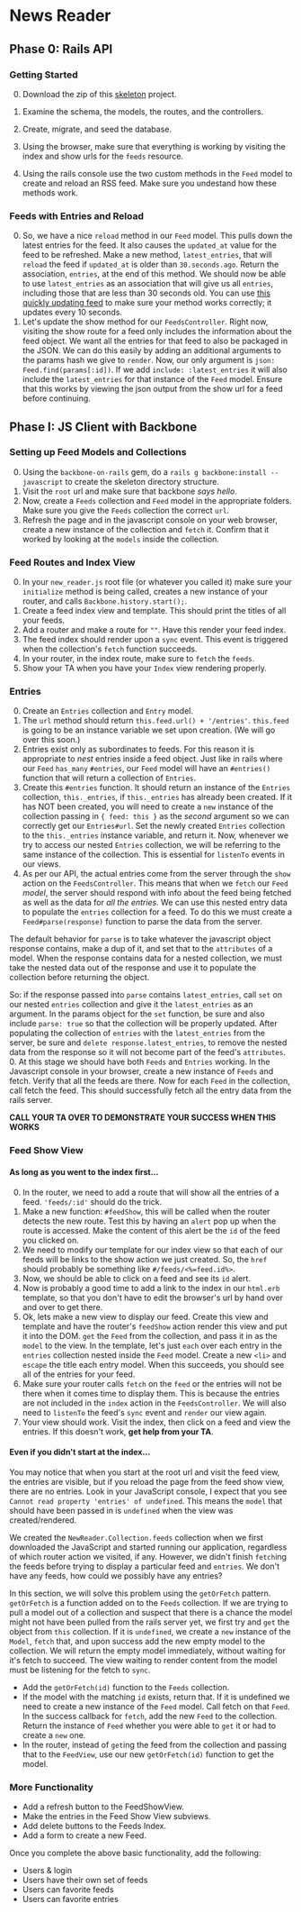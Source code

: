 # News Reader


## Phase 0: Rails API

### Getting Started

0. Download the zip of this [skeleton][rss-skeleton] project.
0. Examine the schema, the models, the routes, and the controllers.
0. Create, migrate, and seed the database.
0. Using the browser, make sure that everything is working by visiting the index
and show urls for the `feeds` resource.

0. Using the rails console use the two custom methods in the `Feed` model to
create and reload an RSS feed. Make sure you undestand how these methods work.

[rss-skeleton]: https://github.com/appacademy/news-reader

### Feeds with Entries and Reload

0. So, we have a nice `reload` method in our `Feed` model. This pulls down the
latest entries for the feed. It also causes the `updated_at` value for the feed
to be refreshed. Make a new method, `latest_entries`, that will `reload` the
feed if `updated_at` is older than `30.seconds.ago`. Return the association,
`entries`, at the end of this method. We should now be able to use 
`latest_entries` as an association that will give us all `entries`, including those that
are less than 30 seconds old. You can use [this quickly updating feed][quickfeed]
to make sure your method works correctly; it updates every 10 seconds.
0. Let's update the show method for our `FeedsController`. Right now,
visiting the show route for a feed only includes the information about the feed
object. We want all the entries for that feed to also be packaged in the JSON. We can do this
easily by adding an additional arguments to the params hash we give to `render`.
Now, our only argument is `json: Feed.find(params[:id])`. If we add 
`include: :latest_entries` it will also include the `latest_entries` for that
instance of the `Feed` model. Ensure that this works by viewing the json output
from the show url for a feed before continuing. 

[quickfeed]: http://lorem-rss.herokuapp.com/feed?unit=second&interval=10


## Phase I: JS Client with Backbone

### Setting up Feed Models and Collections

0. Using the `backbone-on-rails` gem, do a `rails g backbone:install --javascript`
to create the skeleton directory structure.
0. Visit the `root` url and make sure that backbone *says hello*.
0. Now, create a `Feeds` collection and `Feed` model in the appropriate folders.
Make sure you give the `Feeds` collection the correct `url`.
0. Refresh the page and in the javascript console on your web browser,
create a new instance of the collection and `fetch` it. Confirm that it worked by
looking at the `models` inside the collection.

### Feed Routes and Index View

0. In your `new_reader.js` root file (or whatever you called it) make sure
your `initialize` method is being called, creates a new instance of your router,
and calls `Backbone.history.start();`.
0. Create a feed index view and template. This should print the titles of all your feeds.
0. Add a router and make a route for `""`. Have this render your feed index.
0. The feed index should render upon a `sync` event. This event is triggered
when the collection's `fetch` function succeeds.
0. In your router, in the index route, make sure to `fetch` the `feeds`.
0. Show your TA when you have your `Index` view rendering properly.

### Entries

0. Create an `Entries` collection and `Entry` model.
0. The `url` method should return `this.feed.url() + '/entries'`. `this.feed`
  is going to be an instance variable we set upon creation. (We will go over this soon.)
0. Entries exist only as subordinates to feeds. For this reason it is 
  appropriate to *nest* entries inside a feed object. Just like in rails where
  our `Feed` `has_many` `#entries`, our `Feed` model will have an `#entries()`
  function that will return a collection of `Entries`.
0. Create this `#entries` function. It should return an instance of the
 `Entries` collection, `this._entries`, if `this._entries` has already been 
  created. If it has NOT been created, you will need to create a `new` instance 
  of the collection passing in `{ feed: this }` as the *second* argument so we 
  can correctly get our `Entries#url`. Set the newly created `Entries` collection
  to the `this._entries` instance 
  variable, and return it. Now, whenever we try to access our nested `Entries`
  collection, we will be referring to the same instance of the collection. This
  is essential for `listenTo` events in our views.
0. As per our API, the actual entries come from the server through the `show`
  action on the `FeedsController`. This means that when we `fetch` our `Feed`
  *model*, the server should respond with info about the feed being fetched as
  well as the data for *all the entries*. We can use this nested entry data
  to populate the `entries` collection for a feed. To do this we must create
  a `Feed#parse(response)` function to parse the data from the server. 

  The default behavior for `parse` is to take whatever the javascript object
  response contains, make a dup of it, and set that to the `attributes` of a
  model. When the response contains data for a nested collection, we must take 
  the nested data out of the response and use it to populate the collection before
  returning the object. 

  So: if the response passed into `parse` contains `latest_entries`, call
  `set` on our nested `entries` collection and give it the `latest_entries` as
  an argument. In the params object for the `set` function, be sure and also
  include `parse: true` so that the collection will be properly updated. After
  populating the collection of `entries` with the `latest_entries` from the server,
  be sure and `delete response.latest_entries`, to remove the nested data from 
  the response so it will not become part of the feed's `attributes`.
0. At this stage we should have both `Feeds` and `Entries` working. In the
  Javascript console in your browser, create a new instance of `Feeds` and fetch.
  Verify that all the feeds are there. Now for each `Feed` in the collection, 
  call fetch the feed. This should successfully fetch all the entry data 
  from the rails server. 

**CALL YOUR TA OVER TO DEMONSTRATE YOUR SUCCESS WHEN THIS WORKS**

### Feed Show View
#### As long as you went to the index first...

0. In the router, we need to add a route that will show all the entries of a feed.
  `'feeds/:id'` should do the trick. 
0. Make a new function: `#feedShow`, this will be called when the router detects
  the new route. Test this by having an `alert` pop up when the route is accessed.
  Make the content of this alert be the `id` of the feed you clicked on.
0. We need to modify our template for our index view so that each of our feeds
  will be links to the show action we just created. So, the `href` should probably
  be something like `#/feeds/<%=feed.id%>`.
0. Now, we should be able to click on a feed and see its `id` alert.
0. Now is probably a good time to add a link to the index in our `html.erb` template,
  so that you don't have to edit the browser's url by hand over and over to get there.
0. Ok, lets make a new view to display our feed. Create
  this view and template and have the router's `feedShow` action render this view
  and put it into the DOM. `get` the `Feed` from the collection, and pass it in 
  as the `model` to the view. In the template, let's just `each` over each entry in
  the `entries` collection nested inside the `Feed` model. Create a new `<li>`
  and `escape` the title each entry model. When this succeeds, you should see
  all of the entries for your feed.
0. Make sure your router calls `fetch` on the `feed` or the entries will not be there 
  when it comes time to display them. This is because the entries are not included
  in the `index` action in the `FeedsController`. We will also need to `listenTo`
  the feed's `sync` event and `render` our view again.
0. Your view should work. Visit the index, then click on a feed and view the
  entries. If this doesn't work, **get help from your TA**.

#### Even if you didn't start at the index...

  You may notice that when you start at the root url and visit the feed view, 
  the entries are visible, but if you reload the page from the feed show view,
  there are no entries. Look in your JavaScript console, I expect that you see
  `Cannot read property 'entries' of undefined`. This means the `model` that 
  should have been passed in is `undefined` when the view was created/rendered.

  We created the `NewReader.Collection.feeds` collection when we first 
  downloaded the JavaScript and started running our application, regardless
  of which router action we visited, if any. However, we didn't finish `fetch`ing
  the feeds before trying to display a particular feed  and `entries`. We don't 
  have any feeds, how could we possibly have any entries?

  In this section, we will solve this problem using the `getOrFetch` pattern. 
  `getOrFetch` is a function added on to the `Feeds` collection.
  If we are trying to pull a model out of a collection and suspect that there is
  a chance the model might not have been pulled from the rails server yet, we
  first try and `get` the object from `this` collection. If it is `undefined`,
  we create a `new` instance of the `Model`, `fetch` that, and upon success add
  the new empty model to the collection. We will return the empty model
  immediately, without waiting for it's fetch to succeed. The view waiting to
  render content from the model must be listening for the fetch to `sync`.

  * Add the `getOrFetch(id)` function to the `Feeds` collection.
  * If the model with the matching `id` exists, return that. If it is undefined
  we need to create a new instance of the `Feed` model. Call fetch on that `Feed`.
  In the success callback for `fetch`, add the new `Feed` to the collection.
  Return the instance of `Feed` whether you were able to `get` it or had to create
  a `new` one.
  * In the router, instead of `get`ing the feed from the collection and passing
  that to the `FeedView`, use our new `getOrFetch(id)` function to get the model.

### More Functionality
  * Add a refresh button to the FeedShowView.
  * Make the entries in the Feed Show View subviews.
  * Add delete buttons to the Feeds Index.
  * Add a form to create a new Feed.

Once you complete the above basic functionality, add the following:

* Users & login
* Users have their own set of feeds
* Users can favorite feeds
* Users can favorite entries
